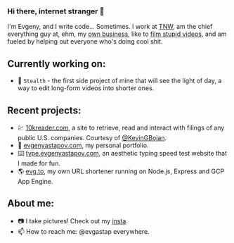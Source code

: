 ### Hi there, internet stranger 👋

I'm Evgeny, and I write code... Sometimes. I work at [TNW](https://thenextweb.com), am the chief everything guy at, ehm, my [own business](https://evgenyastapov.com), like to [film stupid videos](https://www.youtube.com/watch?v=eabxU9ozfZw), and am fueled by helping out everyone who's doing cool shit.

## Currently working on:
- 👀 `Stealth` - the first side project of mine that will see the light of day, a way to edit long-form videos into shorter ones.

## Recent projects:
- 💹 [10kreader.com](https://www.10kreader.com/), a site to retrieve, read and interact with filings of any public U.S. companies. Courtesy of [@KevinGBojan](https://github.com/KevinGBojan).
- 🔭 [evgenyastapov.com](https://evgenyastapov.com), my personal portfolio.
- ⌨️ [type.evgenyastapov.com](https://type.evgenyastapov.com), an aesthetic typing speed test website that I made for fun.
- 🌎 [evg.to](https://evg.to), my own URL shortener running on Node.js, Express and GCP App Engine.

## About me:
- 📷 I take pictures! Check out my [insta](https://instagram.com/evgastap).
- 📫 How to reach me: @evgastap everywhere.
